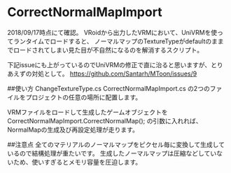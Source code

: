 # CorrectNormalMapImport

2018/09/17時点にて確認。
VRoidから出力したVRMにおいて、UniVRMを使ってランタイムでロードすると、
ノーマルマップのTextureTypeがdefaultのままでロードされてしまい見た目が不自然になるのを解消するスクリプト。

下記issueにも上がっているのでUniVRMの修正で直に治ると思いますが、とりあえずの対処として。
https://github.com/Santarh/MToon/issues/9


##使い方
ChangeTextureType.cs
CorrectNormalMapImport.cs
の2つのファイルをプロジェクトの任意の場所に配置します。

VRMファイルをロードして生成したゲームオブジェクトを
CorrectNormalMapImport.CorrectNormalMap();
の引数に入れれば、NormalMapの生成及び再設定処理が走ります。

##注意点
全てのマテリアルのノーマルマップをピクセル毎に変換して生成しているので結構処理が重たいです。
生成したノーマルマップは圧縮などしていないため、使いすぎるとメモリ容量を圧迫します。
